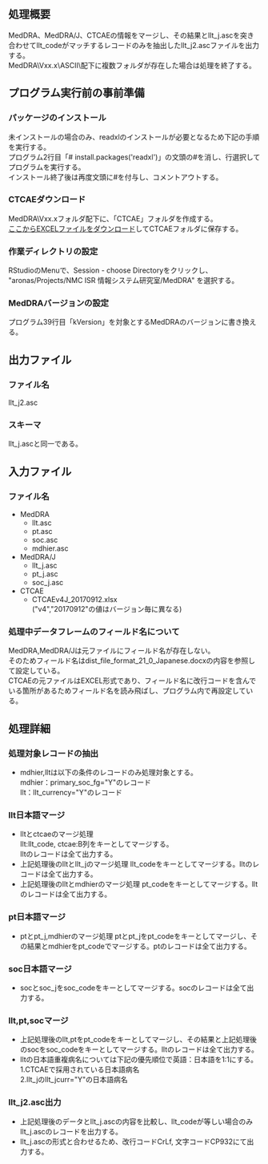 ## 処理概要 
MedDRA、MedDRA/J、CTCAEの情報をマージし、その結果とllt_j.ascを突き合わせてllt_codeがマッチするレコードのみを抽出したllt_j2.ascファイルを出力する。  
MedDRA\Vxx.x\ASCII\配下に複数フォルダが存在した場合は処理を終了する。  

## プログラム実行前の事前準備  
### パッケージのインストール
未インストールの場合のみ、readxlのインストールが必要となるため下記の手順を実行する。  
プログラム2行目「# install.packages('readxl')」の文頭の#を消し、行選択してプログラムを実行する。  
インストール終了後は再度文頭に#を付与し、コメントアウトする。  
### CTCAEダウンロード
MedDRA\Vxx.xフォルダ配下に、「CTCAE」フォルダを作成する。  
[ここからEXCELファイルをダウンロード](http://www.jcog.jp/doctor/tool/ctcaev4.html)してCTCAEフォルダに保存する。  
### 作業ディレクトリの設定
RStudioのMenuで、Session - choose Directoryをクリックし、 "aronas/Projects/NMC ISR 情報システム研究室/MedDRA" を選択する。  
### MedDRAバージョンの設定
プログラム39行目「kVersion」を対象とするMedDRAのバージョンに書き換える。  
  
## 出力ファイル
### ファイル名
llt_j2.asc  
### スキーマ
llt_j.ascと同一である。  
## 入力ファイル
### ファイル名
- MedDRA
  - llt.asc  
  - pt.asc   
  - soc.asc  
  - mdhier.asc  
- MedDRA/J
  - llt_j.asc  
  - pt_j.asc  
  - soc_j.asc  
- CTCAE  
  - CTCAEv4J_20170912.xlsx  
    ("v4","20170912"の値はバージョン毎に異なる)  
### 処理中データフレームのフィールド名について
MedDRA,MedDRA/Jは元ファイルにフィールド名が存在しない。  
そのためフィールド名はdist_file_format_21_0_Japanese.docxの内容を参照して設定している。  
CTCAEの元ファイルはEXCEL形式であり、フィールド名に改行コードを含んでいる箇所があるためフィールド名を読み飛ばし、プログラム内で再設定している。  

## 処理詳細
### 処理対象レコードの抽出
- mdhier,lltは以下の条件のレコードのみ処理対象とする。  
    mdhier：primary_soc_fg="Y"のレコード  
    llt：llt_currency="Y"のレコード  
### llt日本語マージ  
- lltとctcaeのマージ処理  
    llt:llt_code, ctcae:B列をキーとしてマージする。  
    lltのレコードは全て出力する。  
- 上記処理後のlltとllt_jのマージ処理
    llt_codeをキーとしてマージする。lltのレコードは全て出力する。  
- 上記処理後のlltとmdhierのマージ処理
    pt_codeをキーとしてマージする。lltのレコードは全て出力する。  
### pt日本語マージ
- ptとpt_j,mdhierのマージ処理
    ptとpt_jをpt_codeをキーとしてマージし、その結果とmdhierをpt_codeでマージする。ptのレコードは全て出力する。  
### soc日本語マージ
- socとsoc_jをsoc_codeをキーとしてマージする。socのレコードは全て出力する。  
### llt,pt,socマージ
- 上記処理後のllt,ptをpt_codeをキーとしてマージし、その結果と上記処理後のsocをsoc_codeをキーとしてマージする。lltのレコードは全て出力する。  
- lltの日本語重複病名については下記の優先順位で英語：日本語を1:1にする。  
  1.CTCAEで採用されている日本語病名  
  2.llt_jのllt_jcurr="Y"の日本語病名  
### llt_j2.asc出力
- 上記処理後のデータとllt_j.ascの内容を比較し、llt_codeが等しい場合のみllt_j.ascのレコードを出力する。  
- llt_j.ascの形式と合わせるため、改行コードCrLf, 文字コードCP932にて出力する。  
